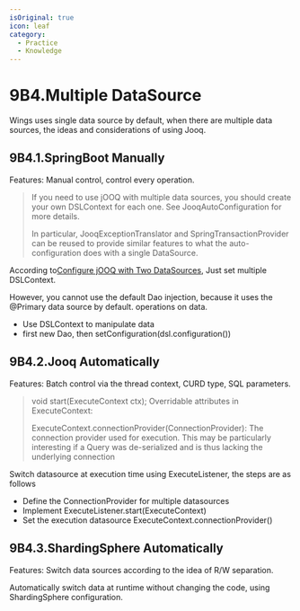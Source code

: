 ```yaml
---
isOriginal: true
icon: leaf
category:
  - Practice
  - Knowledge
---
```


# 9B4.Multiple DataSource

Wings uses single data source by default, when there are multiple data sources,
the ideas and considerations of using Jooq.

## 9B4.1.SpringBoot Manually

Features: Manual control, control every operation.

> If you need to use jOOQ with multiple data sources,
> you should create your own DSLContext for each one.
> See JooqAutoConfiguration for more details.
>
> In particular, JooqExceptionTranslator and SpringTransactionProvider
> can be reused to provide similar features to what
> the auto-configuration does with a single DataSource.

According to[Configure jOOQ with Two DataSources](https://docs.spring.io/spring-boot/docs/3.0.3/reference/htmlsingle/#howto.data-access.configure-jooq-with-multiple-datasources),
Just set multiple DSLContext.

However, you cannot use the default Dao injection, because it uses the @Primary data source by default. operations on data.

* Use DSLContext to manipulate data
* first new Dao, then setConfiguration(dsl.configuration())

## 9B4.2.Jooq Automatically

Features: Batch control via the thread context, CURD type, SQL parameters.

> void start(ExecuteContext ctx);
> Overridable attributes in ExecuteContext:
>
> ExecuteContext.connectionProvider(ConnectionProvider):
> The connection provider used for execution.
> This may be particularly interesting if a Query was de-serialized
> and is thus lacking the underlying connection

Switch datasource at execution time using ExecuteListener, the steps are as follows

* Define the ConnectionProvider for multiple datasources
* Implement ExecuteListener.start(ExecuteContext)
* Set the execution datasource ExecuteContext.connectionProvider()

## 9B4.3.ShardingSphere Automatically

Features: Switch data sources according to the idea of R/W separation.

Automatically switch data at runtime without changing the code, using ShardingSphere configuration.

